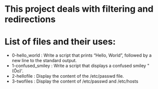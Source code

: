  # This project deals with filtering and redirections
 # List of files and their uses:

 * 0-hello_world : Write a script that prints “Hello, World”, followed by a new line to the standard output.
 * 1-confused_smiley : Write a script that displays a confused smiley "(Ôo)'.
 * 2-hellofile : Display the content of the /etc/passwd file.
 * 3-twofiles : Display the content of /etc/passwd and /etc/hosts
